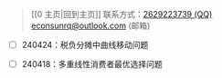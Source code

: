 > [[0 主页|回到主页]]
> 联系方式：<a href="https://qm.qq.com/q/iA1sKuakak">2629223739 (QQ)</a> <a href="mailto:econsunrq@outlook.com">econsunrq@outlook.com (邮箱)</a>

- [ ] 240424：税负分摊中曲线移动问题

- [ ] 240418：多重线性消费者最优选择问题